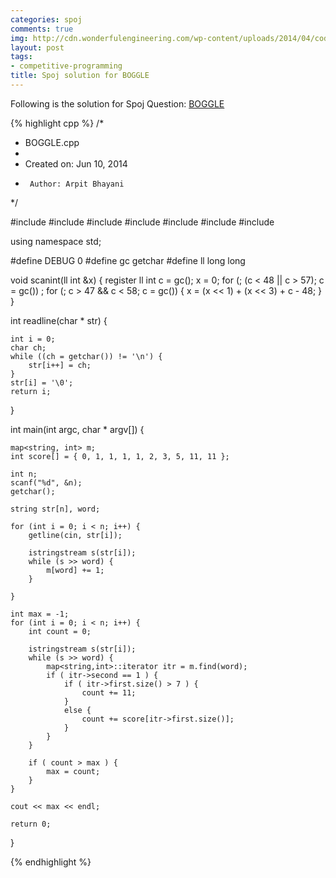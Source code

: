 ```yaml
---
categories: spoj
comments: true
img: http://cdn.wonderfulengineering.com/wp-content/uploads/2014/04/code-wallpaper-6.png
layout: post
tags:
- competitive-programming
title: Spoj solution for BOGGLE
---
```


Following is the solution for Spoj Question: [BOGGLE](http://www.spoj.com/problems/BOGGLE/)

{% highlight cpp %}
/*
 * BOGGLE.cpp
 *
 *  Created on: Jun 10, 2014
 *      Author: Arpit Bhayani
 */

#include <cstdio>
#include <cstdlib>
#include <iostream>
#include <map>
#include <string>
#include <cstring>
#include <sstream>

using namespace std;

#define DEBUG 0
#define gc getchar
#define ll long long

void scanint(ll int &x) {
	register ll int c = gc();
	x = 0;
	for (; (c < 48 || c > 57); c = gc())
		;
	for (; c > 47 && c < 58; c = gc()) {
		x = (x << 1) + (x << 3) + c - 48;
	}
}

int readline(char * str) {

	int i = 0;
	char ch;
	while ((ch = getchar()) != '\n') {
		str[i++] = ch;
	}
	str[i] = '\0';
	return i;
}

int main(int argc, char * argv[]) {

	map<string, int> m;
	int score[] = { 0, 1, 1, 1, 1, 2, 3, 5, 11, 11 };

	int n;
	scanf("%d", &n);
	getchar();

	string str[n], word;

	for (int i = 0; i < n; i++) {
		getline(cin, str[i]);

		istringstream s(str[i]);
		while (s >> word) {
			m[word] += 1;
		}

	}

	int max = -1;
	for (int i = 0; i < n; i++) {
		int count = 0;

		istringstream s(str[i]);
		while (s >> word) {
			map<string,int>::iterator itr = m.find(word);
			if ( itr->second == 1 ) {
				if ( itr->first.size() > 7 ) {
					count += 11;
				}
				else {
					count += score[itr->first.size()];
				}
			}
		}

		if ( count > max ) {
			max = count;
		}
	}

	cout << max << endl;

	return 0;
}

{% endhighlight %}